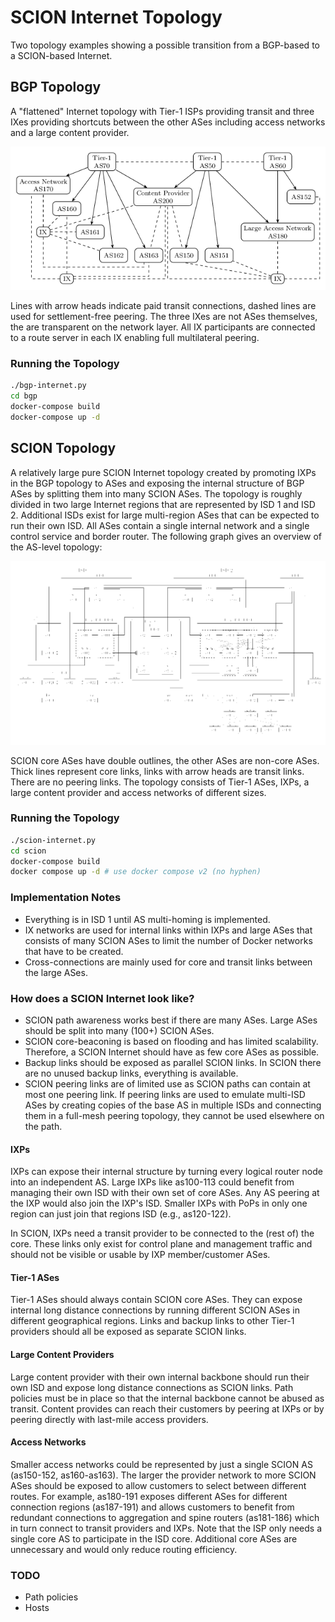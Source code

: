 SCION Internet Topology
=======================
Two topology examples showing a possible transition from a BGP-based to a
SCION-based Internet.

BGP Topology
------------
A "flattened" Internet topology with Tier-1 ISPs providing transit and three
IXes providing shortcuts between the other ASes including access networks and a
large content provider.

![BGP Internet Topology](./images/bgp_topology.png)

Lines with arrow heads indicate paid transit connections, dashed lines are used
for settlement-free peering. The three IXes are not ASes themselves, the are
transparent on the network layer. All IX participants are connected to a route
server in each IX enabling full multilateral peering.

### Running the Topology

```bash
./bgp-internet.py
cd bgp
docker-compose build
docker-compose up -d
```

SCION Topology
--------------
A relatively large pure SCION Internet topology created by promoting IXPs in the
BGP topology to ASes and exposing the internal structure of BGP ASes by
splitting them into many SCION ASes. The topology is roughly divided
in two large Internet regions that are represented by ISD 1 and ISD 2.
Additional ISDs exist for large multi-region ASes that can be expected to run
their own ISD. All ASes contain a single internal network and a single control
service and border router. The following graph gives an overview of the AS-level
topology:

![SCION Internet Topology](./images/scion_topology.png)

SCION core ASes have double outlines, the other ASes are non-core ASes. Thick
lines represent core links, links with arrow heads are transit links. There are
no peering links. The topology consists of Tier-1 ASes, IXPs, a large content
provider and access networks of different sizes.

### Running the Topology

```bash
./scion-internet.py
cd scion
docker-compose build
docker compose up -d # use docker compose v2 (no hyphen)
```

### Implementation Notes

- Everything is in ISD 1 until AS multi-homing is implemented.
- IX networks are used for internal links within IXPs and large ASes that
  consists of many SCION ASes to limit the number of Docker networks that have
  to be created.
- Cross-connections are mainly used for core and transit links between the large
  ASes.

### How does a SCION Internet look like?

- SCION path awareness works best if there are many ASes. Large ASes should be
  split into many (100+) SCION ASes.
- SCION core-beaconing is based on flooding and has limited scalability.
  Therefore, a SCION Internet should have as few core ASes as possible.
- Backup links should be exposed as parallel SCION links. In SCION there are no
  unused backup links, everything is available.
- SCION peering links are of limited use as SCION paths can contain at most one
  peering link. If peering links are used to emulate multi-ISD ASes by creating
  copies of the base AS in multiple ISDs and connecting them in a full-mesh
  peering topology, they cannot be used elsewhere on the path.

#### IXPs
IXPs can expose their internal structure by turning every logical router node
into an independent AS. Large IXPs like as100-113 could benefit from managing
their own ISD with their own set of core ASes. Any AS peering at the IXP would
also join the IXP's ISD. Smaller IXPs with PoPs in only one region can just
join that regions ISD (e.g., as120-122).

In SCION, IXPs need a transit provider to be connected to the (rest of) the
core. These links only exist for control plane and management traffic and should
not be visible or usable by IXP member/customer ASes.

#### Tier-1 ASes
Tier-1 ASes should always contain SCION core ASes. They can expose internal
long distance connections by running different SCION ASes in different
geographical regions. Links and backup links to other Tier-1 providers should
all be exposed as separate SCION links.

#### Large Content Providers
Large content provider with their own internal backbone should run their own ISD
and expose long distance connections as SCION links. Path policies must be in
place so that the internal backbone cannot be abused as transit. Content
provides can reach their customers by peering at IXPs or by peering directly
with last-mile access providers.

#### Access Networks
Smaller access networks could be represented by just a single SCION AS
(as150-152, as160-as163).
The larger the provider network to more SCION ASes should be exposed to allow
customers to select between different routes. For example, as180-191 exposes
different ASes for different connection regions (as187-191) and allows customers
to benefit from redundant connections to aggregation and spine routers
(as181-186) which in turn connect to transit providers and IXPs. Note that the
ISP only needs a single core AS to participate in the ISD core. Additional core
ASes are unnecessary and would only reduce routing efficiency.

### TODO
- Path policies
- Hosts
